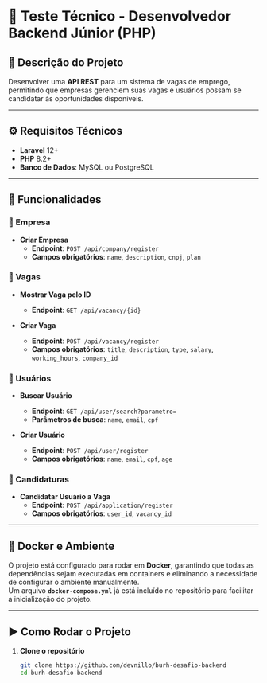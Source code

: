 # 📝 Teste Técnico - Desenvolvedor Backend Júnior (PHP)

## 📌 Descrição do Projeto
Desenvolver uma **API REST** para um sistema de vagas de emprego, permitindo que empresas gerenciem suas vagas e usuários possam se candidatar às oportunidades disponíveis.

---

## ⚙️ Requisitos Técnicos
- **Laravel** 12+  
- **PHP** 8.2+  
- **Banco de Dados**: MySQL ou PostgreSQL  

---

## 🚀 Funcionalidades

### 🏢 Empresa
- **Criar Empresa**  
  - **Endpoint**: `POST /api/company/register`  
  - **Campos obrigatórios**: `name`, `description`, `cnpj`, `plan`  

### 📌 Vagas
- **Mostrar Vaga pelo ID**  
  - **Endpoint**: `GET /api/vacancy/{id}`  

- **Criar Vaga**  
  - **Endpoint**: `POST /api/vacancy/register`  
  - **Campos obrigatórios**: `title`, `description`, `type`, `salary`, `working_hours`, `company_id`  

### 👤 Usuários
- **Buscar Usuário**  
  - **Endpoint**: `GET /api/user/search?parametro=`  
  - **Parâmetros de busca**: `name`, `email`, `cpf`  

- **Criar Usuário**  
  - **Endpoint**: `POST /api/user/register`  
  - **Campos obrigatórios**: `name`, `email`, `cpf`, `age`  

### 📝 Candidaturas
- **Candidatar Usuário a Vaga**  
  - **Endpoint**: `POST /api/application/register`  
  - **Campos obrigatórios**: `user_id`, `vacancy_id`  

---

## 🐳 Docker e Ambiente
O projeto está configurado para rodar em **Docker**, garantindo que todas as dependências sejam executadas em containers e eliminando a necessidade de configurar o ambiente manualmente.  
Um arquivo **`docker-compose.yml`** já está incluído no repositório para facilitar a inicialização do projeto.

---

## ▶️ Como Rodar o Projeto

1. **Clone o repositório**
   ```bash
   git clone https://github.com/devnillo/burh-desafio-backend
   cd burh-desafio-backend
